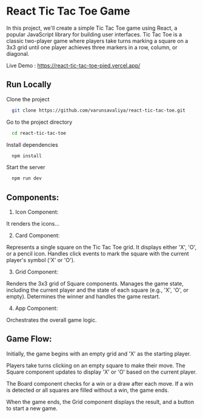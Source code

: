 
# React Tic Tac Toe Game

In this project, we'll create a simple Tic Tac Toe game using React, a popular JavaScript library for building user interfaces. Tic Tac Toe is a classic two-player game where players take turns marking a square on a 3x3 grid until one player achieves three markers in a row, column, or diagonal.

Live Demo : https://react-tic-tac-toe-pied.vercel.app/


## Run Locally

Clone the project

```bash
  git clone https://github.com/varunsavaliya/react-tic-tac-toe.git
```

Go to the project directory

```bash
  cd react-tic-tac-toe
```

Install dependencies

```bash
  npm install
```

Start the server

```bash
  npm run dev
```


## Components:

1. Icon Component:

It renders the icons...

2. Card Component:

Represents a single square on the Tic Tac Toe grid. It displays either 'X', 'O', or a pencil icon.
Handles click events to mark the square with the current player's symbol ('X' or 'O').

3. Grid Component:

Renders the 3x3 grid of Square components.
Manages the game state, including the current player and the state of each square (e.g., 'X', 'O', or empty).
Determines the winner and handles the game restart.

4. App Component:

Orchestrates the overall game logic.
## Game Flow:

Initially, the game begins with an empty grid and 'X' as the starting player.

Players take turns clicking on an empty square to make their move. The Square component updates to display 'X' or 'O' based on the current player.

The Board component checks for a win or a draw after each move. If a win is detected or all squares are filled without a win, the game ends.

When the game ends, the Grid component displays the result, and a button to start a new game.
